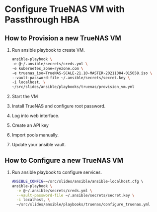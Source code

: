 # Configure TrueNAS VM with Passthrough HBA

## How to Provision a new TrueNAS VM

1. Run ansible playbook to create VM.

    ```bash
    ansible-playbook \
    -e @~/.ansible/secrets/creds.yml \
    -e kubernetes_zone=ryezone.com \
    -e truenas_iso=TrueNAS-SCALE-21.10-MASTER-20211004-015658.iso \
    --vault-password-file ~/.ansible/secrets/secret.key \
    -i localhost, \
    ~/src/slides/ansible/playbooks/truenas/provision_vm.yml
    ```

2. Start the VM

3. Install TrueNAS and configure root password.

4. Log into web interface.

5. Create an API key

6. Import pools manually.

7. Update your ansible vault.

## How to Configure a new TrueNAS VM

1. Run ansible playbook to configure services.

    ```bash
    ANSIBLE_CONFIG=~/src/slides/ansible/ansible-localhost.cfg \ 
    ansible-playbook \
      -e @~/.ansible/secrets/creds.yml \
      --vault-password-file ~/.ansible/secrets/secret.key \
      -i localhost, \
      ~/src/slides/ansible/playbooks/truenas/configure_truenas.yml
